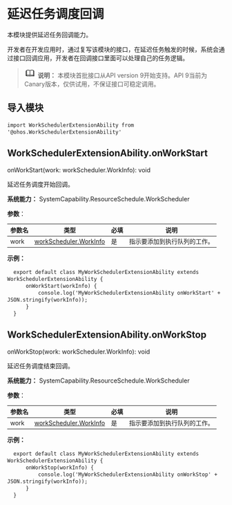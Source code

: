 # 延迟任务调度回调

本模块提供延迟任务回调能力。

开发者在开发应用时，通过复写该模块的接口，在延迟任务触发的时候，系统会通过接口回调应用，开发者在回调接口里面可以处理自己的任务逻辑。

> ![icon-note.gif](public_sys-resources/icon-note.gif) **说明：**
> 本模块首批接口从API version 9开始支持。API 9当前为Canary版本，仅供试用，不保证接口可稳定调用。


## 导入模块

```
import WorkSchedulerExtensionAbility from '@ohos.WorkSchedulerExtensionAbility'
```

## WorkSchedulerExtensionAbility.onWorkStart

onWorkStart(work: workScheduler.WorkInfo): void

延迟任务调度开始回调。

**系统能力：** SystemCapability.ResourceSchedule.WorkScheduler

**参数**：

| 参数名  | 类型                    | 必填   | 说明             |
| ---- | --------------------- | ---- | -------------- |
| work | [workScheduler.WorkInfo](js-apis-workScheduler.md#workinfo) | 是    | 指示要添加到执行队列的工作。 |

**示例：** 

  ```
    export default class MyWorkSchedulerExtensionAbility extends WorkSchedulerExtensionAbility {
        onWorkStart(workInfo) {
            console.log('MyWorkSchedulerExtensionAbility onWorkStart' + JSON.stringify(workInfo));
        }
    }
  ```

## WorkSchedulerExtensionAbility.onWorkStop

onWorkStop(work: workScheduler.WorkInfo): void

延迟任务调度结束回调。

**系统能力：** SystemCapability.ResourceSchedule.WorkScheduler

**参数**：

| 参数名  | 类型                    | 必填   | 说明             |
| ---- | --------------------- | ---- | -------------- |
| work | [workScheduler.WorkInfo](js-apis-workScheduler.md#workinfo) | 是    | 指示要添加到执行队列的工作。 |


**示例：** 

  ```
    export default class MyWorkSchedulerExtensionAbility extends WorkSchedulerExtensionAbility {
        onWorkStop(workInfo) {
            console.log('MyWorkSchedulerExtensionAbility onWorkStop' + JSON.stringify(workInfo));
        }
    }
  ```